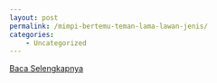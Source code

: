 ```yaml
---
layout: post
permalink: /mimpi-bertemu-teman-lama-lawan-jenis/
categories:
    - Uncategorized
---
```


[Baca Selengkapnya](/05)